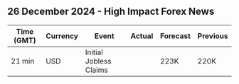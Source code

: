 ## 26 December 2024 - High Impact Forex News

| Time (GMT) | Currency | Event | Actual | Forecast | Previous |
|------|----------|-------|--------|----------|----------|
| 21 min | USD | Initial Jobless Claims |  | 223K | 220K |
